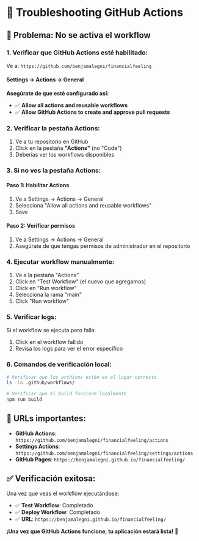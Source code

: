 # 🔧 Troubleshooting GitHub Actions

## 🚨 **Problema: No se activa el workflow**

### **1. Verificar que GitHub Actions esté habilitado:**

Ve a: `https://github.com/benjamalegni/financialfeeling`

#### **Settings → Actions → General**

**Asegúrate de que esté configurado así:**
- ✅ **Allow all actions and reusable workflows**
- ✅ **Allow GitHub Actions to create and approve pull requests**

### **2. Verificar la pestaña Actions:**

1. Ve a tu repositorio en GitHub
2. Click en la pestaña **"Actions"** (no "Code")
3. Deberías ver los workflows disponibles

### **3. Si no ves la pestaña Actions:**

#### **Paso 1: Habilitar Actions**
1. Ve a Settings → Actions → General
2. Selecciona "Allow all actions and reusable workflows"
3. Save

#### **Paso 2: Verificar permisos**
1. Ve a Settings → Actions → General
2. Asegúrate de que tengas permisos de administrador en el repositorio

### **4. Ejecutar workflow manualmente:**

1. Ve a la pestaña "Actions"
2. Click en "Test Workflow" (el nuevo que agregamos)
3. Click en "Run workflow"
4. Selecciona la rama "main"
5. Click "Run workflow"

### **5. Verificar logs:**

Si el workflow se ejecuta pero falla:
1. Click en el workflow fallido
2. Revisa los logs para ver el error específico

### **6. Comandos de verificación local:**

```bash
# Verificar que los archivos estén en el lugar correcto
ls -la .github/workflows/

# Verificar que el build funcione localmente
npm run build
```

## 🎯 **URLs importantes:**

- **GitHub Actions**: `https://github.com/benjamalegni/financialfeeling/actions`
- **Settings Actions**: `https://github.com/benjamalegni/financialfeeling/settings/actions`
- **GitHub Pages**: `https://benjamalegni.github.io/financialfeeling/`

## ✅ **Verificación exitosa:**

Una vez que veas el workflow ejecutándose:
- ✅ **Test Workflow**: Completado
- ✅ **Deploy Workflow**: Completado
- ✅ **URL**: `https://benjamalegni.github.io/financialfeeling/`

**¡Una vez que GitHub Actions funcione, tu aplicación estará lista!** 🚀 
